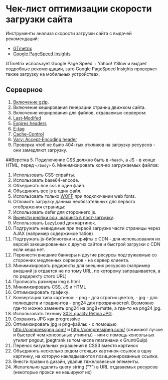 Чек-лист оптимизации скорости загрузки сайта
====================
Инструменты анализа скорости загрузки сайта с выдачей рекомендаций:
* [GTmetrix](http://gtmetrix.com/)
* [Google PageSpeed Insights](https://developers.google.com/speed/pagespeed/insights/)

GTmetrix использует Google Page Speed + Yahoo! YSlow и выдает подробные рекомендации, зато Google PageSpeed Insights проверяет также загрузку на мобильных устройствах.

## Серверное
1. [Включение gzip](http://gtmetrix.com/enable-gzip-compression.html).
2. Включение кеширования генерации страниц движком сайта.
3. Включение кеширования для файлов, отдаваемых сервером:
  1. [Last-Modifed](http://last-modified.com/ru/)
  2. [Expires headers](http://gtmetrix.com/add-expires-headers.html)
  2. [E-tag](https://developers.google.com/web/fundamentals/performance/optimizing-content-efficiency/http-caching#validating-cached-responses-with-etags)
  3. [Cache-Control](https://developers.google.com/web/fundamentals/performance/optimizing-content-efficiency/http-caching#cache-control)
  4. [Vary: Accept-Encoding header](https://www.maxcdn.com/blog/accept-encoding-its-vary-important/)
4. Проверка чтоб не было 404-тых откликов на загрузку ресурсов - они замедляют загрузку.

##Верстка
5. Подключение CSS должно быть в `<head>`, а JS - в конце HTML, перед `</body>`
6. Минимизировать кол-во загружаемых файлов:
  1. Использовать CSS-спрайты.
  2. Использовать base64-encode.
  3. Объединять все css в один файл.
  4. Объединять все js в один файл.
  5. Использовать только [WOFF](http://caniuse.com/#search=woff) при подключении web fonts.
7. Отложить загрузку данных необязательных для первого отображения страницы:
  1. Использовать defer для стороннего js.
  2. [Вынести кнопки соц. шаринга в пост-загрузку](https://github.com/ideus-team/bem-snippets/blob/master/js-socialSharePreload/README.md).
  3. Использовать LazyLoad для картинок.
  4. Подгружать невидимые при первой загрузке части страницы через AJAX (например содержимое табов)
8. Подгружать js-библиотеки и шрифты с CDN - для использования их версий закешированных с других сайтов и быстрой загрузки с CDN если кеша нет.
9. Перенести внешние баннеры и другие ресурсы подгружаемые со сторонних медленных серверов - на сервер клиента.
10. Минимизировать редиректы для внешних ресурсов (например внешний js отдается не по тому URL, по которому запрашивается, а по редиректу стого URL)
11. Прописать размеры img в html
12. Минимизировать CSS, JS и HTML
13. Оптимизировать графику:
  1. Конвертация типа картинок: 
    - png - для строгих цветов,
    - jpg - для полноцвета и градиентов
    - png24 для прозрачностей. 
    Возможно где-то можно заменить png24 на png8+matte, а где-то на png24 jpg.
  2. Использовать технику [30% quality Retina JPG](http://www.netvlies.nl/blog/design-interactie/retina-revolution). 
  2. Сохранять JPG как progressive
  3. Оптимизировать jpg и png-файлы:
    - с помощью http://compresspng.com/ и http://compressjpeg.com/ (сжимают лучше и быстрей чем консольные утилиты)
    - или с помощь консольных утилит pngout, jpegtrank (в том числе плагинами к Grunt/Gulp)
  4. Перенос визуальных украшений в CSS3 вместо картинок
  5. Объединять несколько рядом стоящих картинок-ссылок в одну картинку, на которую накладываются позиционированные ссылки.
14. Внести правки в дизайн, удалив тяжеловесные элементы.
15. Желательно удалить query string ("?") в URL отдаваемых ресурсов (некоторые прокси не кешируют их)
